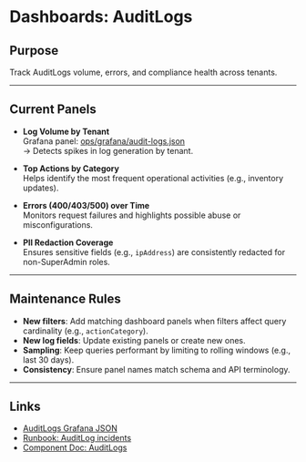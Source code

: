 # Dashboards: AuditLogs

## Purpose
Track AuditLogs volume, errors, and compliance health across tenants.

---

## Current Panels
- **Log Volume by Tenant**  
  Grafana panel: [ops/grafana/audit-logs.json](../../ops/grafana/audit-logs.json)  
  → Detects spikes in log generation by tenant.

- **Top Actions by Category**  
  Helps identify the most frequent operational activities (e.g., inventory updates).

- **Errors (400/403/500) over Time**  
  Monitors request failures and highlights possible abuse or misconfigurations.

- **PII Redaction Coverage**  
  Ensures sensitive fields (e.g., `ipAddress`) are consistently redacted for non-SuperAdmin roles.

---

## Maintenance Rules
- **New filters**: Add matching dashboard panels when filters affect query cardinality (e.g., `actionCategory`).  
- **New log fields**: Update existing panels or create new ones.  
- **Sampling**: Keep queries performant by limiting to rolling windows (e.g., last 30 days).  
- **Consistency**: Ensure panel names match schema and API terminology.  

---

## Links
- [AuditLogs Grafana JSON](../../ops/grafana/audit-logs.json)  
- [Runbook: AuditLog incidents](../runbooks/audit-logs.md)  
- [Component Doc: AuditLogs](../components/AuditLogs.md)
